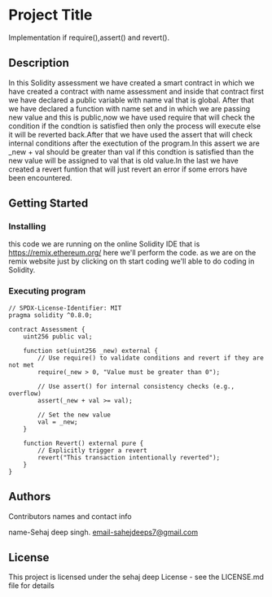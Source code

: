 # Project Title

Implementation if require(),assert() and revert().

## Description
In this Solidity assessment we have created a smart contract in which we have created a contract with name assessment and inside that contract first we have declared a public variable with name val that is global.
After that we have declared a function with name set and in which we are passing new value and this is public,now we have used require that will check the condition if the condtion is satisfied then only the process will execute else it will be reverted back.After that we have used the assert that will check internal conditions after the exectution of the program.In this assert we are _new + val should be greater than val if this condtion is satisfied than the new value will be assigned to val that is old value.In the last we have created a revert funtion that will just revert an error if some errors have been encountered.

## Getting Started

### Installing

this code we are running on the online Solidity IDE that is https://remix.ethereum.org/ 
here we'll perform the code. as we are on the remix website just by clicking on th start coding we'll able to do coding in Solidity.

### Executing program
```
// SPDX-License-Identifier: MIT
pragma solidity ^0.8.0;

contract Assessment {
    uint256 public val;

    function set(uint256 _new) external {
        // Use require() to validate conditions and revert if they are not met
        require(_new > 0, "Value must be greater than 0");

        // Use assert() for internal consistency checks (e.g., overflow)
        assert(_new + val >= val);

        // Set the new value
        val = _new;
    }

    function Revert() external pure {
        // Explicitly trigger a revert
        revert("This transaction intentionally reverted");
    }
}

```



## Authors

Contributors names and contact info

name-Sehaj deep singh.
email-sahejdeeps7@gmail.com


## License

This project is licensed under the sehaj deep License - see the LICENSE.md file for details
